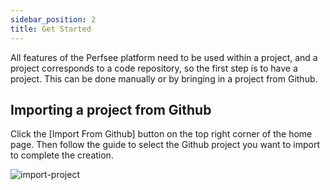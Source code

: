 ```yaml
---
sidebar_position: 2
title: Get Started
---
```


All features of the Perfsee platform need to be used within a project, and a project corresponds to a code repository, so the first step is to have a project. This can be done manually or by bringing in a project from Github.

## Importing a project from Github

Click the [Import From Github] button on the top right corner of the home page. Then follow the guide to select the Github project you want to import to complete the creation.

![import-project](/import-project.png)
